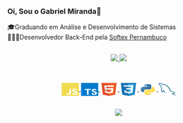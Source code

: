 ### Oi, Sou o Gabriel Miranda👋
<a>🎓Graduando em Análise e Desenvolvimento de Sistemas</a>
<br>
<a>👨🏻‍💻Desenvolvedor Back-End pela </a><a href="https://softexpe.org.br">Softex Pernambuco</a>
##
<div align="center">
    <a href="https://github.com/gabrielmirandacb">
    <img height="180em" src="https://github-readme-stats.vercel.app/api?username=gabrielmirandacb&show_icons=true&theme=vue-dark&include_all_commits=true&count_private=true"/>
    <img height="180em" src="https://github-readme-stats.vercel.app/api/top-langs/?username=gabrielmirandacb&layout=compact&langs_count=7&theme=vue-dark"/>
</div>

##

<div align="center"><br>
    <img align="center" height="30" width="40" alt="Js" src="https://raw.githubusercontent.com/devicons/devicon/master/icons/javascript/javascript-plain.svg">
    <img align="center" height="30" width="40" alt="Ts" src="https://raw.githubusercontent.com/devicons/devicon/master/icons/typescript/typescript-plain.svg">
    <img align="center" height="30" width="40" alt="HTML" src="https://raw.githubusercontent.com/devicons/devicon/master/icons/html5/html5-original.svg">
    <img align="center" height="30" width="40" alt="CSS" src="https://raw.githubusercontent.com/devicons/devicon/master/icons/css3/css3-original.svg">
    <img align="center" height="30" width="40" alt="Python" src="https://raw.githubusercontent.com/devicons/devicon/master/icons/python/python-original.svg">
    <img align="center" height="30" width="40" alt="MySql" src="https://github.com/devicons/devicon/blob/v2.15.1/icons/mysql/mysql-original.svg">
</div>

##
<div align="center">
    <a href="https://www.linkedin.com/in/gabriel-miranda-maciel-50a346169" target="_blank"><img src="https://img.shields.io/badge/-LinkedIn-%230077B5?style=for-the-badge&logo=linkedin&logoColor=white" target="_blank"></a>
</div>
